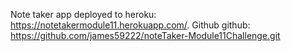 Note taker app deployed to heroku:  https://notetakermodule11.herokuapp.com/.
Github github:  https://github.com/james59222/noteTaker-Module11Challenge.git
